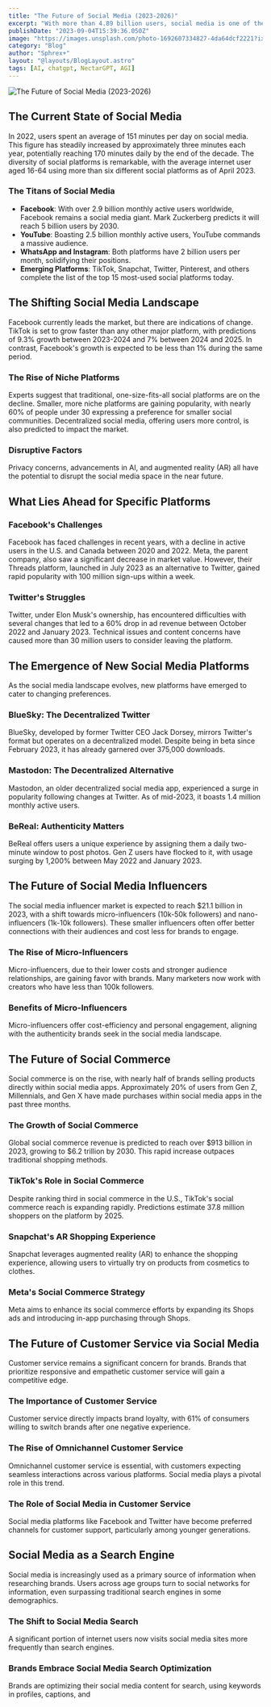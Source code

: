 ```yaml
---
title: "The Future of Social Media (2023-2026)"
excerpt: "With more than 4.89 billion users, social media is one of the most powerful forces in the world today. Consumers and businesses rely on it for connecting, researching, and communicating"
publishDate: "2023-09-04T15:39:36.050Z"
image: "https://images.unsplash.com/photo-1692607334827-4da64dcf2221?ixlib=rb-4.0.3&ixid=M3wxMjA3fDB8MHxwaG90by1wYWdlfHx8fGVufDB8fHx8fA%3D%3D&auto=format&fit=crop&w=1332&q=80"
category: "Blog"
author: "Sphrex+"
layout: "@layouts/BlogLayout.astro"
tags: [AI, chatgpt, NectarGPT, AGI]
---
```


<p><img src="https://images.unsplash.com/photo-1451187580459-43490279c0fa?ixlib=rb-4.0.3&ixid=M3wxMjA3fDB8MHxwaG90by1wYWdlfHx8fGVufDB8fHx8fA%3D%3D&auto=format&fit=crop&w=1472&q=80" alt="The Future of Social Media (2023-2026)" /></p>

<h2 id="the-current-state-of-social-media">The Current State of Social Media</h2>
<p>In 2022, users spent an average of 151 minutes per day on social media. This figure has steadily increased by approximately three minutes each year, potentially reaching 170 minutes daily by the end of the decade. The diversity of social platforms is remarkable, with the average internet user aged 16-64 using more than six different social platforms as of April 2023.</p>
<h3 id="the-titans-of-social-media">The Titans of Social Media</h3>
<ul>
<li><strong>Facebook</strong>: With over 2.9 billion monthly active users worldwide, Facebook remains a social media giant. Mark Zuckerberg predicts it will reach 5 billion users by 2030.</li>
<li><strong>YouTube</strong>: Boasting 2.5 billion monthly active users, YouTube commands a massive audience.</li>
<li><strong>WhatsApp and Instagram</strong>: Both platforms have 2 billion users per month, solidifying their positions.</li>
<li><strong>Emerging Platforms</strong>: TikTok, Snapchat, Twitter, Pinterest, and others complete the list of the top 15 most-used social platforms today.</li>
</ul>
<h2 id="the-shifting-social-media-landscape">The Shifting Social Media Landscape</h2>
<p>Facebook currently leads the market, but there are indications of change. TikTok is set to grow faster than any other major platform, with predictions of 9.3% growth between 2023-2024 and 7% between 2024 and 2025. In contrast, Facebook&#39;s growth is expected to be less than 1% during the same period.</p>
<h3 id="the-rise-of-niche-platforms">The Rise of Niche Platforms</h3>
<p>Experts suggest that traditional, one-size-fits-all social platforms are on the decline. Smaller, more niche platforms are gaining popularity, with nearly 60% of people under 30 expressing a preference for smaller social communities. Decentralized social media, offering users more control, is also predicted to impact the market.</p>
<h3 id="disruptive-factors">Disruptive Factors</h3>
<p>Privacy concerns, advancements in AI, and augmented reality (AR) all have the potential to disrupt the social media space in the near future.</p>
<h2 id="what-lies-ahead-for-specific-platforms">What Lies Ahead for Specific Platforms</h2>
<h3 id="facebook-s-challenges">Facebook&#39;s Challenges</h3>
<p>Facebook has faced challenges in recent years, with a decline in active users in the U.S. and Canada between 2020 and 2022. Meta, the parent company, also saw a significant decrease in market value. However, their Threads platform, launched in July 2023 as an alternative to Twitter, gained rapid popularity with 100 million sign-ups within a week.</p>
<h3 id="twitter-s-struggles">Twitter&#39;s Struggles</h3>
<p>Twitter, under Elon Musk&#39;s ownership, has encountered difficulties with several changes that led to a 60% drop in ad revenue between October 2022 and January 2023. Technical issues and content concerns have caused more than 30 million users to consider leaving the platform.</p>
<h2 id="the-emergence-of-new-social-media-platforms">The Emergence of New Social Media Platforms</h2>
<p>As the social media landscape evolves, new platforms have emerged to cater to changing preferences.</p>
<h3 id="bluesky-the-decentralized-twitter">BlueSky: The Decentralized Twitter</h3>
<p>BlueSky, developed by former Twitter CEO Jack Dorsey, mirrors Twitter&#39;s format but operates on a decentralized model. Despite being in beta since February 2023, it has already garnered over 375,000 downloads.</p>
<h3 id="mastodon-the-decentralized-alternative">Mastodon: The Decentralized Alternative</h3>
<p>Mastodon, an older decentralized social media app, experienced a surge in popularity following changes at Twitter. As of mid-2023, it boasts 1.4 million monthly active users.</p>
<h3 id="bereal-authenticity-matters">BeReal: Authenticity Matters</h3>
<p>BeReal offers users a unique experience by assigning them a daily two-minute window to post photos. Gen Z users have flocked to it, with usage surging by 1,200% between May 2022 and January 2023.</p>
<h2 id="the-future-of-social-media-influencers">The Future of Social Media Influencers</h2>
<p>The social media influencer market is expected to reach $21.1 billion in 2023, with a shift towards micro-influencers (10k-50k followers) and nano-influencers (1k-10k followers). These smaller influencers often offer better connections with their audiences and cost less for brands to engage.</p>
<h3 id="the-rise-of-micro-influencers">The Rise of Micro-Influencers</h3>
<p>Micro-influencers, due to their lower costs and stronger audience relationships, are gaining favor with brands. Many marketers now work with creators who have less than 100k followers.</p>
<h3 id="benefits-of-micro-influencers">Benefits of Micro-Influencers</h3>
<p>Micro-influencers offer cost-efficiency and personal engagement, aligning with the authenticity brands seek in the social media landscape.</p>
<h2 id="the-future-of-social-commerce">The Future of Social Commerce</h2>
<p>Social commerce is on the rise, with nearly half of brands selling products directly within social media apps. Approximately 20% of users from Gen Z, Millennials, and Gen X have made purchases within social media apps in the past three months.</p>
<h3 id="the-growth-of-social-commerce">The Growth of Social Commerce</h3>
<p>Global social commerce revenue is predicted to reach over $913 billion in 2023, growing to $6.2 trillion by 2030. This rapid increase outpaces traditional shopping methods.</p>
<h3 id="tiktok-s-role-in-social-commerce">TikTok&#39;s Role in Social Commerce</h3>
<p>Despite ranking third in social commerce in the U.S., TikTok&#39;s social commerce reach is expanding rapidly. Predictions estimate 37.8 million shoppers on the platform by 2025.</p>
<h3 id="snapchat-s-ar-shopping-experience">Snapchat&#39;s AR Shopping Experience</h3>
<p>Snapchat leverages augmented reality (AR) to enhance the shopping experience, allowing users to virtually try on products from cosmetics to clothes.</p>
<h3 id="meta-s-social-commerce-strategy">Meta&#39;s Social Commerce Strategy</h3>
<p>Meta aims to enhance its social commerce efforts by expanding its Shops ads and introducing in-app purchasing through Shops.</p>
<h2 id="the-future-of-customer-service-via-social-media">The Future of Customer Service via Social Media</h2>
<p>Customer service remains a significant concern for brands. Brands that prioritize responsive and empathetic customer service will gain a competitive edge.</p>
<h3 id="the-importance-of-customer-service">The Importance of Customer Service</h3>
<p>Customer service directly impacts brand loyalty, with 61% of consumers willing to switch brands after one negative experience.</p>
<h3 id="the-rise-of-omnichannel-customer-service">The Rise of Omnichannel Customer Service</h3>
<p>Omnichannel customer service is essential, with customers expecting seamless interactions across various platforms. Social media plays a pivotal role in this trend.</p>
<h3 id="the-role-of-social-media-in-customer-service">The Role of Social Media in Customer Service</h3>
<p>Social media platforms like Facebook and Twitter have become preferred channels for customer support, particularly among younger generations.</p>
<h2 id="social-media-as-a-search-engine">Social Media as a Search Engine</h2>
<p>Social media is increasingly used as a primary source of information when researching brands. Users across age groups turn to social networks for information, even surpassing traditional search engines in some demographics.</p>
<h3 id="the-shift-to-social-media-search">The Shift to Social Media Search</h3>
<p>A significant portion of internet users now visits social media sites more frequently than search engines.</p>
<h3 id="brands-embrace-social-media-search-optimization">Brands Embrace Social Media Search Optimization</h3>
<p>Brands are optimizing their social media content for search, using keywords in profiles, captions, and</p>
